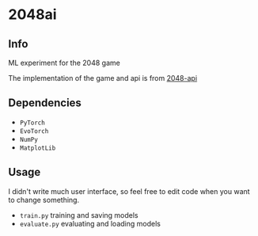 # 2048ai

## Info

ML experiment for the 2048 game

The implementation of the game and api is from [2048-api](https://github.com/duducheng/2048-api)

## Dependencies

- `PyTorch`
- `EvoTorch`
- `NumPy`
- `MatplotLib`

## Usage

I didn't write much user interface, so feel free to edit code when you want to change something.  

- `train.py` training and saving models
- `evaluate.py` evaluating and loading models

